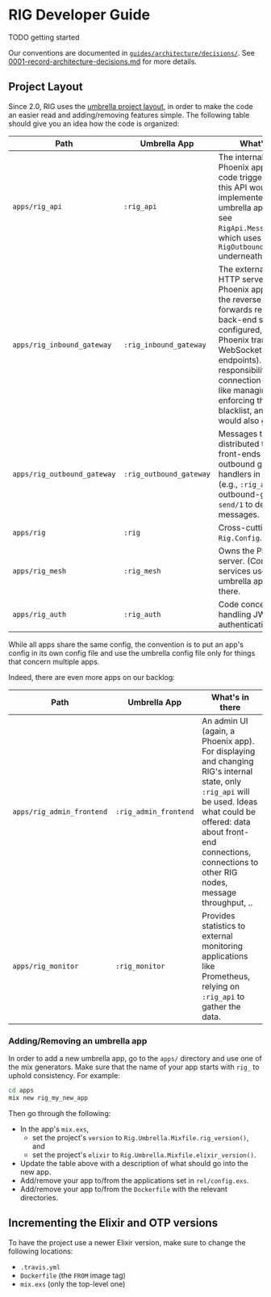 # RIG Developer Guide

TODO getting started

Our conventions are documented in [`guides/architecture/decisions/`](guides/architecture/decisions/). See [0001-record-architecture-decisions.md](guides/architecture/decisions/0001-record-architecture-decisions.md) for more details.

## Project Layout

Since 2.0, RIG uses the [umbrella project layout](https://elixir-lang.org/getting-started/mix-otp/dependencies-and-umbrella-apps.html#umbrella-projects), in order to make the code an easier read and adding/removing features simple. The following table should give you an idea how the code is organized:

Path | Umbrella App | What's in there
---- | ------------ | ---------------
`apps/rig_api` | `:rig_api` | The internal API, built as a Phoenix app. The actual code triggered by a call to this API would typically be implemented in another umbrella app (for example, see `RigApi.MessageController`, which uses `RigOutboundGateway.send/1` underneath).
`apps/rig_inbound_gateway` | `:rig_inbound_gateway` | The externally facing HTTP server, built as a Phoenix app. It includes the reverse proxy, which forwards requests to back-end services as configured, as well as the Phoenix transports (e.g., WebSocket and SSE endpoints). Other responsibilities include connection-related things like managing and enforcing the JWT blacklist, and rate limiting would also go in here.
`apps/rig_outbound_gateway` | `:rig_outbound_gateway` | Messages that are to be distributed to connected front-ends go through the outbound gateway. Even handlers in other apps (e.g., `:rig_api`) use the outbound-gateway's `send/1` to deliver messages.
`apps/rig` | `:rig` | Cross-cutting helpers, like `Rig.Config`.
`apps/rig_mesh` | `:rig_mesh` | Owns the Phoenix PubSub server. (Communication) services used by multiple umbrella apps would go in there.
`apps/rig_auth` | `:rig_auth` | Code concerned with handling JWTs (or authentication, in general).

While all apps share the same config, the convention is to put an app's config in its own config file and use the umbrella config file only for things that concern multiple apps.

Indeed, there are even more apps on our backlog:

Path | Umbrella App | What's in there
---- | ------------ | ---------------
`apps/rig_admin_frontend` | `:rig_admin_frontend` | An admin UI (again, a Phoenix app). For displaying and changing RIG's internal state, only `:rig_api` will be used. Ideas what could be offered: data about front-end connections, connections to other RIG nodes, message throughput, ..
`apps/rig_monitor` | `:rig_monitor` | Provides statistics to external monitoring applications like Prometheus, relying on `:rig_api` to gather the data.

### Adding/Removing an umbrella app

In order to add a new umbrella app, go to the `apps/` directory and use one of the mix generators. Make sure that the name of your app starts with `rig_` to uphold consistency. For example:

```bash
cd apps
mix new rig_my_new_app
```

Then go through the following:

- In the app's `mix.exs`,
  - set the project's `version` to `Rig.Umbrella.Mixfile.rig_version()`, and
  - set the project's `elixir` to `Rig.Umbrella.Mixfile.elixir_version()`.
- Update the table above with a description of what should go into the new app.
- Add/remove your app to/from the applications set in `rel/config.exs`.
- Add/remove your app to/from the `Dockerfile` with the relevant directories.

## Incrementing the Elixir and OTP versions

To have the project use a newer Elixir version, make sure to change the following locations:

- `.travis.yml`
- `Dockerfile` (the `FROM` image tag)
- `mix.exs` (only the top-level one)
